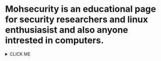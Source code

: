 # Mohsecurity is an educational page for security researchers and linux enthusiasist and also anyone intrested in computers.



<details><summary>CLICK ME</summary>
<p>

![This is an image](https://images.app.goo.gl/qc3QFMX9vdYqz7Rh9)


TEST OUR BOT ITS FREE!











